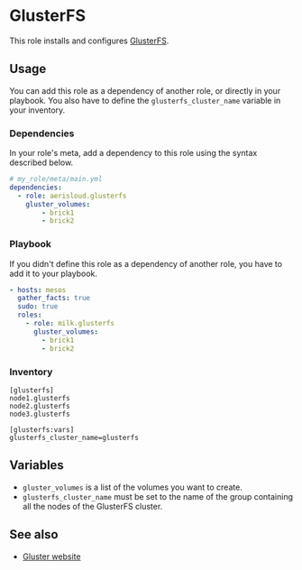 GlusterFS
=========

This role installs and configures [GlusterFS](http://www.gluster.org/).

Usage
-----

You can add this role as a dependency of another role, or directly in your playbook.
You also have to define the `glusterfs_cluster_name` variable in your inventory.

### Dependencies

In your role's meta, add a dependency to this role using the syntax described below.

```yaml
# my_role/meta/main.yml
dependencies:
  - role: aerisloud.glusterfs
    gluster_volumes:
        - brick1
        - brick2
```

### Playbook

If you didn't define this role as a dependency of another role, you have to add it to your playbook.

```yaml
- hosts: mesos
  gather_facts: true
  sudo: true
  roles:
    - role: milk.glusterfs
      gluster_volumes:
        - brick1
        - brick2
```

### Inventory

```
[glusterfs]
node1.glusterfs
node2.glusterfs
node3.glusterfs

[glusterfs:vars]
glusterfs_cluster_name=glusterfs
```

Variables
---------

* `gluster_volumes` is a list of the volumes you want to create.
* `glusterfs_cluster_name` must be set to the name of the group containing all the nodes of the GlusterFS cluster.

See also
--------

* [Gluster website](http://www.gluster.org/)

